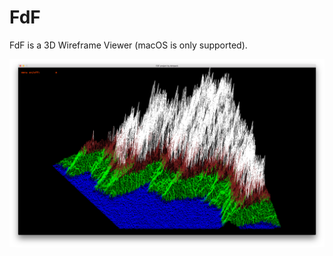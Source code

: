 # FdF
FdF is a 3D Wireframe Viewer (macOS is only supported).


![Image alt](https://github.com/dshpack/FdF/blob/master/images/Screen%20Shot%202020-03-05%20at%208.44.54%20PM.png)
